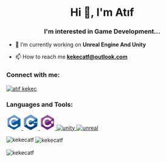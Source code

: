 <h1 align="center">Hi 👋, I'm Atıf</h1>
<h3 align="center">I'm interested in Game Development...</h3>

- 🔭 I’m currently working on **Unreal Engine And Unity**

- 📫 How to reach me **kekecatf@outlook.com**

<h3 align="left">Connect with me:</h3>
<p align="left">
<a href="https://linkedin.com/in/atıf kekec" target="blank"><img align="center" src="https://raw.githubusercontent.com/rahuldkjain/github-profile-readme-generator/master/src/images/icons/Social/linked-in-alt.svg" alt="atıf kekec" height="30" width="40" /></a>
</p>

<h3 align="left">Languages and Tools:</h3>
<p align="left"> <a href="https://www.cprogramming.com/" target="_blank" rel="noreferrer"> <img src="https://raw.githubusercontent.com/devicons/devicon/master/icons/c/c-original.svg" alt="c" width="40" height="40"/> </a> <a href="https://www.w3schools.com/cpp/" target="_blank" rel="noreferrer"> <img src="https://raw.githubusercontent.com/devicons/devicon/master/icons/cplusplus/cplusplus-original.svg" alt="cplusplus" width="40" height="40"/> </a> <a href="https://www.w3schools.com/cs/" target="_blank" rel="noreferrer"> <img src="https://raw.githubusercontent.com/devicons/devicon/master/icons/csharp/csharp-original.svg" alt="csharp" width="40" height="40"/> </a> <a href="https://unity.com/" target="_blank" rel="noreferrer"> <img src="https://www.vectorlogo.zone/logos/unity3d/unity3d-icon.svg" alt="unity" width="40" height="40"/> </a> <a href="https://unrealengine.com/" target="_blank" rel="noreferrer"> <img src="https://raw.githubusercontent.com/kenangundogan/fontisto/036b7eca71aab1bef8e6a0518f7329f13ed62f6b/icons/svg/brand/unreal-engine.svg" alt="unreal" width="40" height="40"/> </a> </p>

<p><img align="left" src="https://github-readme-stats.vercel.app/api/top-langs?username=kekecatf&show_icons=true&locale=en&layout=compact" alt="kekecatf" /></p>

<p>&nbsp;<img align="center" src="https://github-readme-stats.vercel.app/api?username=kekecatf&show_icons=true&locale=en" alt="kekecatf" /></p>

<p><img align="center" src="https://github-readme-streak-stats.herokuapp.com/?user=kekecatf&" alt="kekecatf" /></p>
